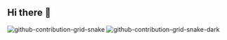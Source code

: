 ## Hi there 👋

<!--
**DjonniStorm/DjonniStorm** is a ✨ _special_ ✨ repository because its `README.md` (this file) appears on your GitHub profile.

Here are some ideas to get you started:

- 🔭 I’m currently working on ...
- 🌱 I’m currently learning ...
- 👯 I’m looking to collaborate on ...
- 🤔 I’m looking for help with ...
- 💬 Ask me about ...
- 📫 How to reach me: ...
- 😄 Pronouns: ...
- ⚡ Fun fact: ...
-->
![github-contribution-grid-snake](https://github.com/DjonniStorm/DjonniStorm/assets/48327702/6649c691-add0-4f1a-914b-06b380a78f3d)
![github-contribution-grid-snake-dark](https://github.com/DjonniStorm/DjonniStorm/assets/48327702/995b10ac-3bca-4285-83ab-54dc87a96e4)

<picture>
  <source media="(prefers-color-scheme: dark)" srcset="https://github.com/DjonniStorm/DjonniStorm/assets/48327702/6649c691-add0-4f1a-914b-06b380a78f3d">
  <source media="(prefers-color-scheme: light)" srcset="https://github.com/DjonniStorm/DjonniStorm/assets/48327702/995b10ac-3bca-4285-83ab-54dc87a96e4">
</picture>
